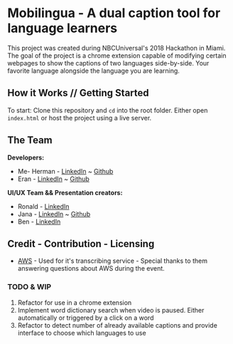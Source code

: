 # Mobilingua - A dual caption tool for language learners

This project was created during NBCUniversal's 2018 Hackathon in Miami. The goal of the project is a chrome extension capable of modifying certain webpages to show the captions of two languages side-by-side. Your favorite language alongside the language you are learning.

## How it Works // Getting Started

To start: Clone this repository and `cd` into the root folder. Either open `index.html` or host the project using a live server.

## The Team

**Developers:**

- Me- Herman - [LinkedIn](https://www.linkedin.com/in/herman-white-90373268/) ~ [Github](https://github.com/plasmadice)
- Eran - [LinkedIn](https://www.linkedin.com/in/eranusha/) ~ [Github](https://github.com/EUsha5)

**UI/UX Team && Presentation creators:**

- Ronald - [LinkedIn](https://www.linkedin.com/in/ronaldricardo/)
- Jana - [LinkedIn](https://www.linkedin.com/in/janaread/) ~ [Github](https://github.com/janamr)
- Ben - [LinkedIn](https://www.linkedin.com/in/brichie/)

## Credit - Contribution - Licensing

- [AWS](https://aws.amazon.com/) - Used for it's transcribing service - Special thanks to them answering questions about AWS during the event.

### TODO & WIP

1. Refactor for use in a chrome extension
2. Implement word dictionary search when video is paused. Either automatically or triggered by a click on a word
3. Refactor to detect number of already available captions and provide interface to choose which languages to use
